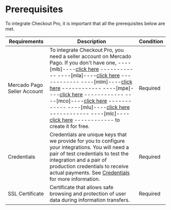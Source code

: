 # Prerequisites

To integrate Checkout Pro, it is important that all the prerequisites below are met.

| Requirements | Description | Condition |
| --- | --- | --- |
|Mercado Pago Seller Account | To integrate Checkout Pro, you need a seller account on Mercado Pago. If you don't have one, ----[mlb]----[click here](https://www.mercadopago.com.br/hub/registration/landing) ------------ ----[mla]----[click here](https://www.mercadopago.com.ar/hub/registration/landing) ------------ ----[mlm]----[click here](https://www.mercadopago.com.mx/hub/registration/landing) ------------ ----[mpe]----[click here](https://www.mercadopago.com.pe/hub/registration/landing) ------------ ----[mco]----[click here](https://www.mercadopago.com.co/hub/registration/landing) ------------ ----[mlu]----[click here](https://www.mercadopago.com.uy/hub/registration/landing) ------------ ----[mlc]----[click here](https://www.mercadopago.com.cl/hub/registration/landing) ------------ to create it for free. | Required |
| Credentials | Credentials are unique keys that we provide for you to configure your integrations. You will need a pair of test credentials to test the integration and a pair of production credentials to receive actual payments. See [Credentials](/developers/en/docs/checkout-pro/additional-content/credentials) for more information. | Required |
| SSL Certificate | Certificate that allows safe browsing and protection of user data during information transfers. | Required |
